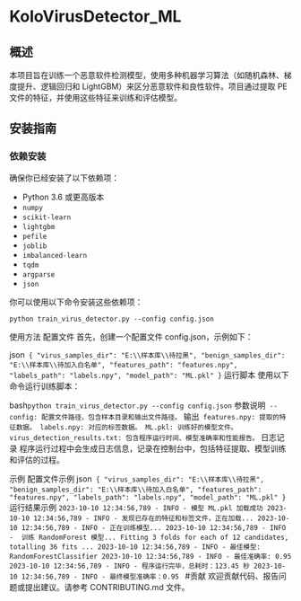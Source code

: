 # KoloVirusDetector_ML

## 概述

本项目旨在训练一个恶意软件检测模型，使用多种机器学习算法（如随机森林、梯度提升、逻辑回归和 LightGBM）来区分恶意软件和良性软件。项目通过提取 PE 文件的特征，并使用这些特征来训练和评估模型。

## 安装指南

### 依赖安装

确保你已经安装了以下依赖项：

- Python 3.6 或更高版本
- `numpy`
- `scikit-learn`
- `lightgbm`
- `pefile`
- `joblib`
- `imbalanced-learn`
- `tqdm`
- `argparse`
- `json`

你可以使用以下命令安装这些依赖项：

`python train_virus_detector.py --config config.json`

使用方法
配置文件
首先，创建一个配置文件 config.json，示例如下：

json``
{
    "virus_samples_dir": "E:\\样本库\\待拉黑",
    "benign_samples_dir": "E:\\样本库\\待加入白名单",
    "features_path": "features.npy",
    "labels_path": "labels.npy",
    "model_path": "ML.pkl"
}``
运行脚本
使用以下命令运行训练脚本：

bash``
python train_virus_detector.py --config config.json
``
参数说明``
--config: 配置文件路径，包含样本目录和输出文件路径。``
输出``
features.npy: 提取的特征数据。
labels.npy: 对应的标签数据。
ML.pkl: 训练好的模型文件。
virus_detection_results.txt: 包含程序运行时间、模型准确率和性能报告。``
日志记录
程序运行过程中会生成日志信息，记录在控制台中，包括特征提取、模型训练和评估的过程。

示例
配置文件示例
json``
{
    "virus_samples_dir": "E:\\样本库\\待拉黑",
    "benign_samples_dir": "E:\\样本库\\待加入白名单",
    "features_path": "features.npy",
    "labels_path": "labels.npy",
    "model_path": "ML.pkl"
}``
运行结果示例
``2023-10-10 12:34:56,789 - INFO - 模型 ML.pkl 加载成功
2023-10-10 12:34:56,789 - INFO - 发现已存在的特征和标签文件，正在加载...
2023-10-10 12:34:56,789 - INFO - 正在训练模型...
2023-10-10 12:34:56,789 - INFO - 
训练 RandomForest 模型...
Fitting 3 folds for each of 12 candidates, totalling 36 fits
...
2023-10-10 12:34:56,789 - INFO - 最佳模型: RandomForestClassifier
2023-10-10 12:34:56,789 - INFO - 最佳准确率: 0.95
2023-10-10 12:34:56,789 - INFO - 程序运行完毕，总耗时：123.45 秒
2023-10-10 12:34:56,789 - INFO - 最终模型准确率：0.95
``
#贡献
欢迎贡献代码、报告问题或提出建议。请参考 CONTRIBUTING.md 文件。
